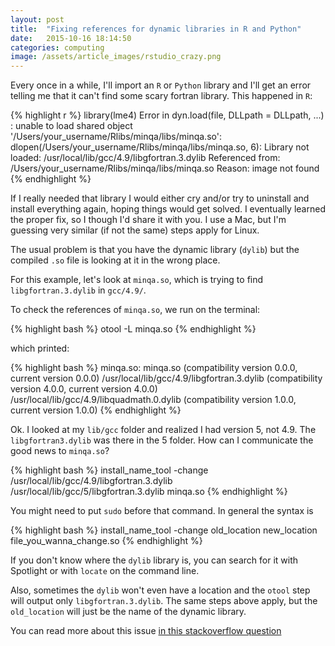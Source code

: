 ```yaml
---
layout: post
title:  "Fixing references for dynamic libraries in R and Python"
date:   2015-10-16 18:14:50
categories: computing
image: /assets/article_images/rstudio_crazy.png
---
```



Every once in a while, I'll import an `R` or `Python` library and I'll get an error telling me that it can't find some scary fortran library. This happened in `R`:

{% highlight r %}
library(lme4)
Error in dyn.load(file, DLLpath = DLLpath, ...) : 
  unable to load shared object '/Users/your_username/Rlibs/minqa/libs/minqa.so':
  dlopen(/Users/your_username/Rlibs/minqa/libs/minqa.so, 6):
   Library not loaded: /usr/local/lib/gcc/4.9/libgfortran.3.dylib
  Referenced from: /Users/your_username/Rlibs/minqa/libs/minqa.so
  Reason: image not found
{% endhighlight %}

If I really needed that library I would either cry and/or try to uninstall and install everything again, hoping things would get solved. I eventually learned the proper fix, so I though I'd share it with you. I use a Mac, but I'm guessing very similar (if not the same) steps apply for Linux.

The usual problem is that you have the dynamic library (`dylib`) but the compiled `.so` file is looking at it in the wrong place.

For this example, let's look at `minqa.so`, which is trying to find `libgfortran.3.dylib` in `gcc/4.9/`.

To check the references of `minqa.so`, we run on the terminal:

{% highlight bash %}
otool -L minqa.so
{% endhighlight %}

which printed:

{% highlight bash %}
minqa.so:
	minqa.so (compatibility version 0.0.0, current version 0.0.0)
	/usr/local/lib/gcc/4.9/libgfortran.3.dylib (compatibility version 4.0.0, current version 4.0.0)
	/usr/local/lib/gcc/4.9/libquadmath.0.dylib (compatibility version 1.0.0, current version 1.0.0)
{% endhighlight %}

Ok. I looked at my `lib/gcc` folder and realized I had version 5, not 4.9. The `libgfortran3.dylib` was there in the 5 folder. How can I communicate the good news to `minqa.so`?

{% highlight bash %}
install_name_tool -change /usr/local/lib/gcc/4.9/libgfortran.3.dylib
   /usr/local/lib/gcc/5/libgfortran.3.dylib minqa.so
{% endhighlight %}

You might need to put `sudo` before that command.
In general the syntax is

{% highlight bash %}
install_name_tool -change old_location new_location file_you_wanna_change.so
{% endhighlight %}

If you don't know where the `dylib` library is, you can search for it with Spotlight or with `locate` on the command line.

Also, sometimes the `dylib` won't even have a location and the `otool` step will output only `libgfortran.3.dylib`. The same steps above apply, but the `old_location` will just be the name of the dynamic library.

You can read more about this issue [in this stackoverflow question](http://stackoverflow.com/questions/6383310/python-mysqldb-library-not-loaded-libmysqlclient-18-dylib)
